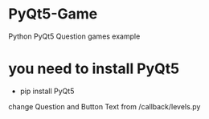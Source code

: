 # PyQt5-Game
Python PyQt5 Question games example


# you need to install PyQt5
* pip install PyQt5


change Question and Button Text from /callback/levels.py
